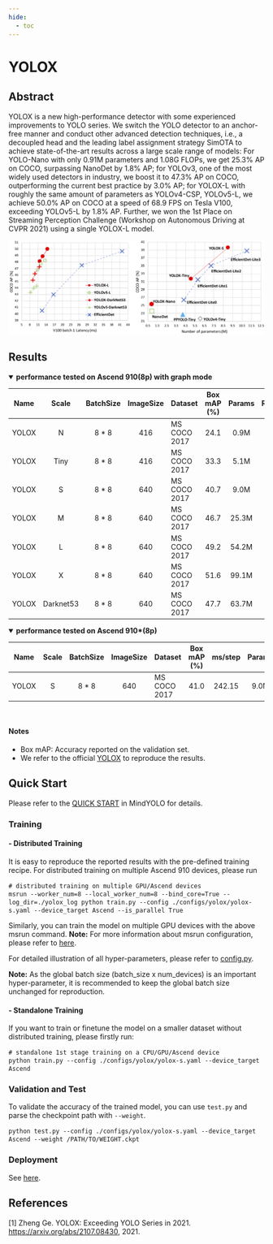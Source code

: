 ```yaml
---
hide:
  - toc
---
```


# YOLOX

## Abstract
YOLOX is a new high-performance detector with some experienced improvements to YOLO series. We switch the YOLO detector to an anchor-free manner and conduct other advanced detection techniques, i.e., a decoupled head and the leading label assignment strategy SimOTA to achieve state-of-the-art results across a large scale range of models: For YOLO-Nano with only 0.91M parameters and 1.08G FLOPs, we get 25.3% AP on COCO, surpassing NanoDet by 1.8% AP; for YOLOv3, one of the most widely used detectors in industry, we boost it to 47.3% AP on COCO, outperforming the current best practice by 3.0% AP; for YOLOX-L with roughly the same amount of parameters as YOLOv4-CSP, YOLOv5-L, we achieve 50.0% AP on COCO at a speed of 68.9 FPS on Tesla V100, exceeding YOLOv5-L by 1.8% AP. Further, we won the 1st Place on Streaming Perception Challenge (Workshop on Autonomous Driving at CVPR 2021) using a single YOLOX-L model.
<div align=center>
<img src="https://raw.githubusercontent.com/zhanghuiyao/pics/main/mindyoloyolox_baseline.png"/>
</div>

## Results

<details open markdown>
<summary><b>performance tested on Ascend 910(8p) with graph mode</b></summary>

| Name   |        Scale       | BatchSize | ImageSize | Dataset      | Box mAP (%) | Params |                Recipe                        | Download                                                                                                             |
|--------|        :---:       |   :---:   |   :---:   |--------------|    :---:    |  :---: |                :---:                         |        :---:       |
| YOLOX  | N                  |   8 * 8   |    416    | MS COCO 2017 |    24.1     | 0.9M   | [yaml](https://github.com/mindspore-lab/mindyolo/blob/master/configs/yolox/yolox-nano.yaml)      | [weights](https://download.mindspore.cn/toolkits/mindyolo/yolox/yolox-n_300e_map241-ec9815e3.ckpt)                  |
| YOLOX  | Tiny               |   8 * 8   |    416    | MS COCO 2017 |    33.3     | 5.1M   | [yaml](https://github.com/mindspore-lab/mindyolo/blob/master/configs/yolox/yolox-tiny.yaml)      | [weights](https://download.mindspore.cn/toolkits/mindyolo/yolox/yolox-tiny_300e_map333-e5ae3a2e.ckpt)               |
| YOLOX  | S                  |   8 * 8   |    640    | MS COCO 2017 |    40.7     | 9.0M   | [yaml](https://github.com/mindspore-lab/mindyolo/blob/master/configs/yolox/yolox-s.yaml)         | [weights](https://download.mindspore.cn/toolkits/mindyolo/yolox/yolox-s_300e_map407-0983e07f.ckpt)                  |
| YOLOX  | M                  |   8 * 8   |    640    | MS COCO 2017 |    46.7     | 25.3M  | [yaml](https://github.com/mindspore-lab/mindyolo/blob/master/configs/yolox/yolox-m.yaml)         | [weights](https://download.mindspore.cn/toolkits/mindyolo/yolox/yolox-m_300e_map467-1db321ee.ckpt)                  |
| YOLOX  | L                  |   8 * 8   |    640    | MS COCO 2017 |    49.2     | 54.2M  | [yaml](https://github.com/mindspore-lab/mindyolo/blob/master/configs/yolox/yolox-l.yaml)         | [weights](https://download.mindspore.cn/toolkits/mindyolo/yolox/yolox-l_300e_map492-52a4ab80.ckpt)                  |
| YOLOX  | X                  |   8 * 8   |    640    | MS COCO 2017 |    51.6     | 99.1M  | [yaml](https://github.com/mindspore-lab/mindyolo/blob/master/configs/yolox/yolox-x.yaml)         | [weights](https://download.mindspore.cn/toolkits/mindyolo/yolox/yolox-x_300e_map516-52216d90.ckpt)                  |
| YOLOX  | Darknet53          |   8 * 8   |    640    | MS COCO 2017 |    47.7     | 63.7M  | [yaml](https://github.com/mindspore-lab/mindyolo/blob/master/configs/yolox/yolox-darknet53.yaml) | [weights](https://download.mindspore.cn/toolkits/mindyolo/yolox/yolox-darknet53_300e_map477-b5fcaba9.ckpt)          |
</details>

<details open markdown>
<summary><b>performance tested on Ascend 910*(8p)</b></summary>

| Name   |        Scale       | BatchSize | ImageSize | Dataset      | Box mAP (%) | ms/step | Params |                Recipe                        | Download                                                                                                             |
|--------|        :---:       |   :---:   |   :---:   |--------------|    :---:    |  :---:  |  :---: |                :---:                         |        :---:       |
| YOLOX  | S                  |   8 * 8   |    640    | MS COCO 2017 |     41.0    | 242.15  | 9.0M   | [yaml](https://github.com/mindspore-lab/mindyolo/blob/master/configs/yolox/yolox-s.yaml)         | [weights](https://download-mindspore.osinfra.cn/toolkits/mindyolo/yolox/yolox-s_300e_map407-cebd0183-910v2.ckpt)                   |
</details>

<br>

#### Notes

- Box mAP: Accuracy reported on the validation set.
- We refer to the official [YOLOX](https://github.com/Megvii-BaseDetection/YOLOX) to reproduce the results.

## Quick Start

Please refer to the [QUICK START](../tutorials/quick_start.md) in MindYOLO for details.

### Training

#### - Distributed Training

It is easy to reproduce the reported results with the pre-defined training recipe. For distributed training on multiple Ascend 910 devices, please run
```shell
# distributed training on multiple GPU/Ascend devices
msrun --worker_num=8 --local_worker_num=8 --bind_core=True --log_dir=./yolox_log python train.py --config ./configs/yolox/yolox-s.yaml --device_target Ascend --is_parallel True
```

Similarly, you can train the model on multiple GPU devices with the above msrun command.
**Note:** For more information about msrun configuration, please refer to [here](https://www.mindspore.cn/tutorials/experts/en/r2.3.1/parallel/msrun_launcher.html).

For detailed illustration of all hyper-parameters, please refer to [config.py](https://github.com/mindspore-lab/mindyolo/blob/master/mindyolo/utils/config.py).

**Note:**  As the global batch size  (batch_size x num_devices) is an important hyper-parameter, it is recommended to keep the global batch size unchanged for reproduction.

#### - Standalone Training

If you want to train or finetune the model on a smaller dataset without distributed training, please firstly run:

```shell
# standalone 1st stage training on a CPU/GPU/Ascend device
python train.py --config ./configs/yolox/yolox-s.yaml --device_target Ascend
```


### Validation and Test

To validate the accuracy of the trained model, you can use `test.py` and parse the checkpoint path with `--weight`.

```
python test.py --config ./configs/yolox/yolox-s.yaml --device_target Ascend --weight /PATH/TO/WEIGHT.ckpt
```

### Deployment

See [here](../tutorials/deployment.md).

## References

<!--- Guideline: Citation format should follow GB/T 7714. -->
[1] Zheng Ge. YOLOX: Exceeding YOLO Series in 2021. https://arxiv.org/abs/2107.08430, 2021.
